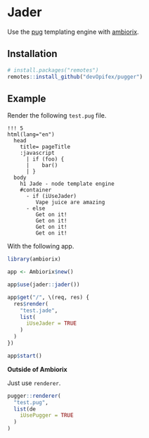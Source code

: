 # Jader

Use the [pug](https://github.com/pugjs/pug)
templating engine with [ambiorix](https://ambiorix.dev).

## Installation

``` r
# install.packages("remotes")
remotes::install_github("devOpifex/pugger")
```

## Example

Render the following `test.pug` file.

```pug
!!! 5
html(lang="en")
  head
    title= pageTitle
    :javascript
      | if (foo) {
      |    bar()
      | }
  body
    h1 Jade - node template engine
    #container
      - if (iUseJader)
         Vape juice are amazing
      - else
         Get on it!
         Get on it!
         Get on it!
         Get on it!
```

With the following app.

``` r
library(ambiorix)

app <- Ambiorix$new()

app$use(jader::jader())

app$get("/", \(req, res) {
  res$render(
    "test.jade",
    list(
      iUseJader = TRUE
    )
  )
})

app$start()
```

__Outside of Ambiorix__

Just use `renderer`.

```r
pugger::renderer(
  "test.pug",
  list(de
    iUsePugger = TRUE
  )
)
```
